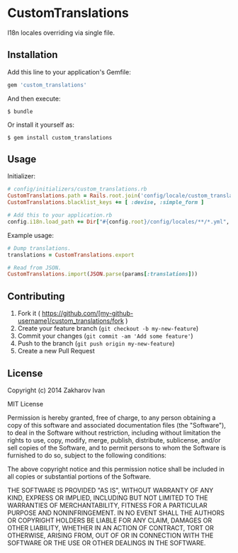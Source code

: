 # CustomTranslations

I18n locales overriding via single file.

## Installation

Add this line to your application's Gemfile:

```ruby
gem 'custom_translations'
```

And then execute:

    $ bundle

Or install it yourself as:

    $ gem install custom_translations

## Usage

Initializer:
```ruby
# config/initializers/custom_translations.rb
CustomTranslations.path = Rails.root.join('config/locale/custom_translations.yml')
CustomTranslations.blacklist_keys += [ :devise, :simple_form ]

# Add this to your application.rb
config.i18n.load_path += Dir["#{config.root}/config/locales/**/*.yml", CustomTranslations.path]
```

Example usage:
```ruby
# Dump translations.
translations = CustomTranslations.export

# Read from JSON.
CustomTranslations.import(JSON.parse(params[:translations]))
```

## Contributing

1. Fork it ( https://github.com/[my-github-username]/custom_translations/fork )
2. Create your feature branch (`git checkout -b my-new-feature`)
3. Commit your changes (`git commit -am 'Add some feature'`)
4. Push to the branch (`git push origin my-new-feature`)
5. Create a new Pull Request

## License

Copyright (c) 2014 Zakharov Ivan

MIT License

Permission is hereby granted, free of charge, to any person obtaining
a copy of this software and associated documentation files (the
"Software"), to deal in the Software without restriction, including
without limitation the rights to use, copy, modify, merge, publish,
distribute, sublicense, and/or sell copies of the Software, and to
permit persons to whom the Software is furnished to do so, subject to
the following conditions:

The above copyright notice and this permission notice shall be
included in all copies or substantial portions of the Software.

THE SOFTWARE IS PROVIDED "AS IS", WITHOUT WARRANTY OF ANY KIND,
EXPRESS OR IMPLIED, INCLUDING BUT NOT LIMITED TO THE WARRANTIES OF
MERCHANTABILITY, FITNESS FOR A PARTICULAR PURPOSE AND
NONINFRINGEMENT. IN NO EVENT SHALL THE AUTHORS OR COPYRIGHT HOLDERS BE
LIABLE FOR ANY CLAIM, DAMAGES OR OTHER LIABILITY, WHETHER IN AN ACTION
OF CONTRACT, TORT OR OTHERWISE, ARISING FROM, OUT OF OR IN CONNECTION
WITH THE SOFTWARE OR THE USE OR OTHER DEALINGS IN THE SOFTWARE.
